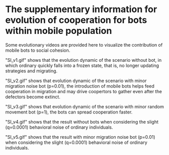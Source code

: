 # The supplementary information for evolution of cooperation for bots within mobile population

Some evolutionary videos are provided here to visualize the contribution of mobile bots to social cohesion.

"SI_v1.gif" shows that the evolution dynamic of the scenario without bot, in which ordinary quickly falls into a frozen state, that is, no longer updating strategies and migrating.

"SI_v2.gif" shows that evolution dynamic of the scenario with minor migration noise bot (p=0.01), the introduction of mobile bots helps feed cooperation in migration and may drive coopertors to gather even after the defectors become extinct.

"SI_v3.gif" shows that evolution dynamic of the scenario with minor random movement bot (p=1), the bots can spread cooperation faster.

"SI_v4.gif" shows that the result without bots when considering the slight (q=0.0001) behavioral noise of ordinary individuals.

"SI_v5.gif" shows that the result with minor migration noise bot (p=0.01) when considering the slight (q=0.0001) behavioral noise of ordinary individuals.
